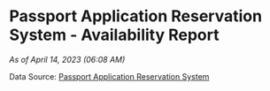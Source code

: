 # Passport Application Reservation System - Availability Report

*As of April 14, 2023 (06:08 AM)*

Data Source: [Passport Application Reservation System](https://eservices.immigration.gov.lk:8443/appointment/pages/reservationApplication.xhtml)